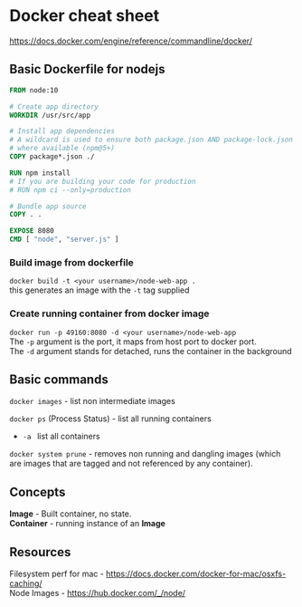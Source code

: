 # Docker cheat sheet
https://docs.docker.com/engine/reference/commandline/docker/

## Basic Dockerfile for nodejs
```Dockerfile
FROM node:10

# Create app directory
WORKDIR /usr/src/app

# Install app dependencies
# A wildcard is used to ensure both package.json AND package-lock.json are copied
# where available (npm@5+)
COPY package*.json ./

RUN npm install
# If you are building your code for production
# RUN npm ci --only=production

# Bundle app source
COPY . .

EXPOSE 8080
CMD [ "node", "server.js" ]
```

### Build image from dockerfile
`docker build -t <your username>/node-web-app .` <br>
this generates an image with the `-t` tag supplied

### Create running container from docker image
`docker run -p 49160:8080 -d <your username>/node-web-app` <br>
The `-p` argument is the port, it maps from host port to docker port.<br>
The `-d` argument stands for detached, runs the container in the background

## Basic commands

`docker images` - list non intermediate images 

`docker ps` (Process Status) -  list all running containers
- `-a ` list all containers 

`docker system prune` - removes non running and dangling images (which are images that are tagged and not referenced by any container).<br>

## Concepts

**Image** - Built container, no state. <br>
**Container** - running instance of an **Image**

## Resources

Filesystem perf for mac - https://docs.docker.com/docker-for-mac/osxfs-caching/ <br>
Node Images - https://hub.docker.com/_/node/